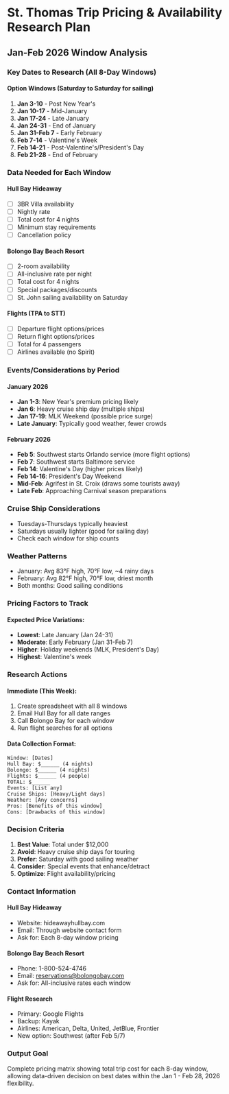 # St. Thomas Trip Pricing & Availability Research Plan
## Jan-Feb 2026 Window Analysis

### Key Dates to Research (All 8-Day Windows)

#### Option Windows (Saturday to Saturday for sailing)
1. **Jan 3-10** - Post New Year's
2. **Jan 10-17** - Mid-January
3. **Jan 17-24** - Late January  
4. **Jan 24-31** - End of January
5. **Jan 31-Feb 7** - Early February
6. **Feb 7-14** - Valentine's Week
7. **Feb 14-21** - Post-Valentine's/President's Day
8. **Feb 21-28** - End of February

### Data Needed for Each Window

#### Hull Bay Hideaway
- [ ] 3BR Villa availability
- [ ] Nightly rate
- [ ] Total cost for 4 nights
- [ ] Minimum stay requirements
- [ ] Cancellation policy

#### Bolongo Bay Beach Resort
- [ ] 2-room availability
- [ ] All-inclusive rate per night
- [ ] Total cost for 4 nights
- [ ] Special packages/discounts
- [ ] St. John sailing availability on Saturday

#### Flights (TPA to STT)
- [ ] Departure flight options/prices
- [ ] Return flight options/prices
- [ ] Total for 4 passengers
- [ ] Airlines available (no Spirit)

### Events/Considerations by Period

#### January 2026
- **Jan 1-3**: New Year's premium pricing likely
- **Jan 6**: Heavy cruise ship day (multiple ships)
- **Jan 17-19**: MLK Weekend (possible price surge)
- **Late January**: Typically good weather, fewer crowds

#### February 2026
- **Feb 5**: Southwest starts Orlando service (more flight options)
- **Feb 7**: Southwest starts Baltimore service
- **Feb 14**: Valentine's Day (higher prices likely)
- **Feb 14-16**: President's Day Weekend
- **Mid-Feb**: Agrifest in St. Croix (draws some tourists away)
- **Late Feb**: Approaching Carnival season preparations

### Cruise Ship Considerations
- Tuesdays-Thursdays typically heaviest
- Saturdays usually lighter (good for sailing day)
- Check each window for ship counts

### Weather Patterns
- January: Avg 83°F high, 70°F low, ~4 rainy days
- February: Avg 82°F high, 70°F low, driest month
- Both months: Good sailing conditions

### Pricing Factors to Track

#### Expected Price Variations:
- **Lowest**: Late January (Jan 24-31)
- **Moderate**: Early February (Jan 31-Feb 7)
- **Higher**: Holiday weekends (MLK, President's Day)
- **Highest**: Valentine's week

### Research Actions

#### Immediate (This Week):
1. Create spreadsheet with all 8 windows
2. Email Hull Bay for all date ranges
3. Call Bolongo Bay for each window
4. Run flight searches for all options

#### Data Collection Format:
```
Window: [Dates]
Hull Bay: $______ (4 nights)
Bolongo: $______ (4 nights) 
Flights: $______ (4 people)
TOTAL: $______
Events: [List any]
Cruise Ships: [Heavy/Light days]
Weather: [Any concerns]
Pros: [Benefits of this window]
Cons: [Drawbacks of this window]
```

### Decision Criteria
1. **Best Value**: Total under $12,000
2. **Avoid**: Heavy cruise ship days for touring
3. **Prefer**: Saturday with good sailing weather
4. **Consider**: Special events that enhance/detract
5. **Optimize**: Flight availability/pricing

### Contact Information

#### Hull Bay Hideaway
- Website: hideawayhullbay.com
- Email: Through website contact form
- Ask for: Each 8-day window pricing

#### Bolongo Bay Beach Resort
- Phone: 1-800-524-4746
- Email: reservations@bolongobay.com
- Ask for: All-inclusive rates each window

#### Flight Research
- Primary: Google Flights
- Backup: Kayak
- Airlines: American, Delta, United, JetBlue, Frontier
- New option: Southwest (after Feb 5/7)

### Output Goal
Complete pricing matrix showing total trip cost for each 8-day window, allowing data-driven decision on best dates within the Jan 1 - Feb 28, 2026 flexibility.